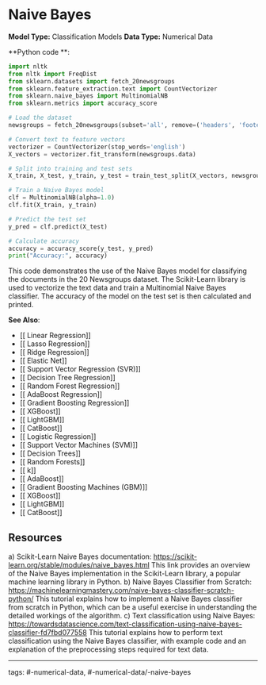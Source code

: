 #  Naive Bayes
**Model Type:**  Classification Models
**Data Type:**  Numerical Data

**Python code **:


```python
import nltk
from nltk import FreqDist
from sklearn.datasets import fetch_20newsgroups
from sklearn.feature_extraction.text import CountVectorizer
from sklearn.naive_bayes import MultinomialNB
from sklearn.metrics import accuracy_score

# Load the dataset
newsgroups = fetch_20newsgroups(subset='all', remove=('headers', 'footers', 'quotes'))

# Convert text to feature vectors
vectorizer = CountVectorizer(stop_words='english')
X_vectors = vectorizer.fit_transform(newsgroups.data)

# Split into training and test sets
X_train, X_test, y_train, y_test = train_test_split(X_vectors, newsgroups.target, test_size=0.2, random_state=42)

# Train a Naive Bayes model
clf = MultinomialNB(alpha=1.0)
clf.fit(X_train, y_train)

# Predict the test set
y_pred = clf.predict(X_test)

# Calculate accuracy
accuracy = accuracy_score(y_test, y_pred)
print("Accuracy:", accuracy)
```

This code demonstrates the use of the Naive Bayes model for classifying the documents in the 20 Newsgroups dataset. The Scikit-Learn library is used to vectorize the text data and train a Multinomial Naive Bayes classifier. The accuracy of the model on the test set is then calculated and printed.


**See Also**:

- [[ Linear Regression]]
- [[ Lasso Regression]]
- [[ Ridge Regression]]
- [[ Elastic Net]]
- [[ Support Vector Regression (SVR)]]
- [[ Decision Tree Regression]]
- [[ Random Forest Regression]]
- [[ AdaBoost Regression]]
- [[ Gradient Boosting Regression]]
- [[ XGBoost]]
- [[ LightGBM]]
- [[ CatBoost]]
- [[ Logistic Regression]]
- [[ Support Vector Machines (SVM)]]
- [[ Decision Trees]]
- [[ Random Forests]]
- [[ k]]
- [[ AdaBoost]]
- [[ Gradient Boosting Machines (GBM)]]
- [[ XGBoost]]
- [[ LightGBM]]
- [[ CatBoost]]
## Resources

a) Scikit-Learn Naive Bayes documentation: https://scikit-learn.org/stable/modules/naive_bayes.html
This link provides an overview of the Naive Bayes implementation in the Scikit-Learn library, a popular machine learning library in Python.
b) Naive Bayes Classifier from Scratch: https://machinelearningmastery.com/naive-bayes-classifier-scratch-python/
This tutorial explains how to implement a Naive Bayes classifier from scratch in Python, which can be a useful exercise in understanding the detailed workings of the algorithm.
c) Text classification using Naive Bayes: https://towardsdatascience.com/text-classification-using-naive-bayes-classifier-fd7fbd077558
This tutorial explains how to perform text classification using the Naive Bayes classifier, with example code and an explanation of the preprocessing steps required for text data.


---
tags: #-numerical-data, #-numerical-data/-naive-bayes

